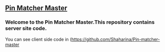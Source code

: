 ## [Pin Matcher Master](https://shaharina.github.io/Pin-matcher-master/)
### Welcome to the Pin Matcher Master.This repository contains server site code.





You can see client side code in (https://github.com/Shaharina/Pin-matcher-master
